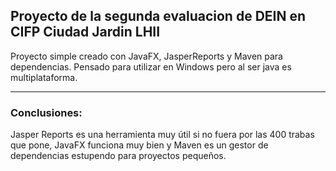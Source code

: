 ## Proyecto de la segunda evaluacion de DEIN en CIFP Ciudad Jardin LHII

Proyecto simple creado con JavaFX, JasperReports y Maven para dependencias. Pensado para utilizar en Windows pero al ser
java es multiplataforma.

<hr>

### Conclusiones:

Jasper Reports es una herramienta muy útil si no fuera por las 400 trabas que pone, JavaFX funciona muy bien y Maven es
un gestor de dependencias estupendo para proyectos pequeños.
